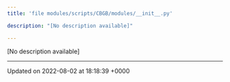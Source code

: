 ```yaml
---
title: 'file modules/scripts/CBGB/modules/__init__.py'

description: "[No description available]"

---
```







[No description available]






-------------------------------

Updated on 2022-08-02 at 18:18:39 +0000
